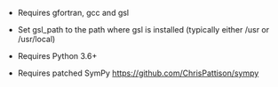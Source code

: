 - Requires gfortran, gcc and gsl

- Set gsl_path to the path where gsl is installed (typically either /usr or /usr/local)

- Requires Python 3.6+

- Requires patched SymPy https://github.com/ChrisPattison/sympy
